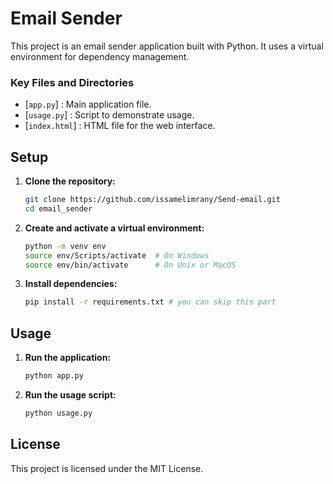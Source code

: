 # Email Sender

This project is an email sender application built with Python. It uses a virtual environment for dependency management.

### Key Files and Directories

- [`app.py`] : Main application file.
- [`usage.py`] : Script to demonstrate usage.
- [`index.html`] : HTML file for the web interface.

## Setup

1. **Clone the repository:**

	```sh
	git clone https://github.com/issamelimrany/Send-email.git
	cd email_sender
	```

2. **Create and activate a virtual environment:**

	```sh
	python -m venv env
	source env/Scripts/activate  # On Windows
	source env/bin/activate      # On Unix or MacOS
	```

3. **Install dependencies:**

	```sh
	pip install -r requirements.txt # you can skip this part
	```

## Usage

1. **Run the application:**

	```sh
	python app.py
	```

2. **Run the usage script:**

	```sh
	python usage.py
	```

## License

This project is licensed under the MIT License.

